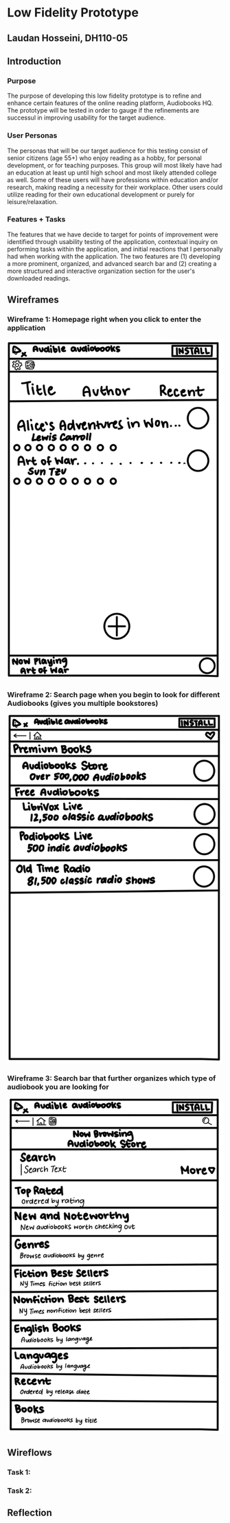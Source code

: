 # Low Fidelity Prototype 
## Laudan Hosseini, DH110-05

## Introduction
### Purpose
The purpose of developing this low fidelity prototype is to refine and enhance certain features of the online reading platform, Audiobooks HQ. The prototype will be tested in order to gauge if the refinements are successul in improving usability for the target audience. 
### User Personas 
The personas that will be our target audience for this testing consist of senior citizens (age 55+) who enjoy reading as a hobby, for personal development, or for teaching purposes. This group will most likely have had an education at least up until high school and most likely attended college as well. Some of these users will have professions within education and/or research, making reading a necessity for their workplace. Other users could utilize reading for their own educational development or purely for leisure/relaxation.  
### Features + Tasks 
The features that we have decide to target for points of improvement were identified through usability testing of the application, contextual inquiry on performing tasks within the application, and initial reactions that I personally had when working with the application. The two features are (1) developing a more prominent, organized, and advanced search bar and (2) creating a more structured and interactive organization section for the user's downloaded readings.  

## Wireframes
### Wireframe 1: Homepage right when you click to enter the application
![WF1](https://github.com/laudanhosseini/DH110-05/blob/176cfe95c2d6337cc044225677eb750ca3bc42eb/WF1.jpg) 

### Wireframe 2: Search page when you begin to look for different Audiobooks (gives you multiple bookstores) 
![WF2](https://github.com/laudanhosseini/DH110-05/blob/e6d3ffbe646b37364e228fb8f64c062fc57cbff5/WF2.jpg) 

### Wireframe 3: Search bar that further organizes which type of audiobook you are looking for 
![WF3](https://github.com/laudanhosseini/DH110-05/blob/725ad932d0c5f7634318ec4594968d70151b657c/WF3.jpg)

## Wireflows 
### Task 1:

### Task 2: 

## Reflection 
